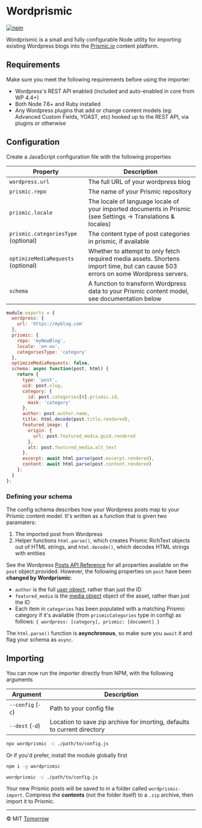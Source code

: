 # Wordprismic

[![npm](https://img.shields.io/npm/v/wordprismic.svg)](https://npmjs.com/package/wordprismic)

Wordprismic is a small and fully configurable Node utility for importing existing Wordpress blogs into the [Prismic.io](https://prismic.io) content platform.


## Requirements

Make sure you meet the following requirements before using the importer:

- Wordpress's REST API enabled (included and auto-enabled in core from WP 4.4+)
- Both Node 7.6+ and Ruby installed
- Any Wordpress plugins that add or change content models (eg: Advanced Custom Fields, YOAST, etc) hooked up to the REST API, via plugins or otherwise

## Configuration

Create a JavaScript configuration file with the following properties

Property                            | Description
------------------------------------|----------------------------------------------------------------------------------------------------------------------------------
`wordpress.url`                     | The full URL of your wordpress blog
`prismic.repo`                      | The name of your Prismic repository
`prismic.locale`                    | The locale of language locale of your imported documents in Prismic (see Settings -> Translations & locales)
`prismic.categoriesType` (optional) | The content type of post categories in prismic, if available
`optimizeMediaRequests` (optional)  | Whether to attempt to only fetch required media assets. Shortens import time, but can cause 503 errors on some Wordpress servers.
`schema`                            | A function to transform Wordpress data to your Prismic content model, see documentation below

```js
module.exports = {
  wordpress: {
    url: 'https://myblog.com'
  },
  prismic: {
    repo: 'myNewBlog',
    locale: 'en-au',
    categoriesType: 'category'
  },
  optimizeMediaRequests: false,
  schema: async function(post, html) {
    return {
      type: 'post',
      uid: post.slug,
      category: {
        id: post.categories[0].prismic.id,
        mask: 'category'
      },
      author: post.author.name,
      title: html.decode(post.title.rendered),
      featured_image: {
        origin: {
          url: post.featured_media.guid.rendered
        },
        alt: post.featured_media.alt_text
      },
      excerpt: await html.parse(post.excerpt.rendered),
      content: await html.parse(post.content.rendered)
    };
  }
};
```

### Defining your schema

The config schema describes how your Wordpress posts map to your Prismic content model. It's written as a function that is given two paramaters:
  1. The imported post from Wordpress
  2. Helper functions `html.parse()`, which creates Prismic RichText objects out of HTML strings, and `html.decode()`, which decodes HTML strings with entities

See the Wordpress [Posts API Reference](https://developer.wordpress.org/rest-api/reference/posts/#schema) for all properties available on the `post` object provided. However, the following properties on `post` have been **changed by Wordprismic**:
- `author` is the full [user object](https://developer.wordpress.org/rest-api/reference/users/#schema), rather than just the ID
- `featured_media` is the [media object](https://developer.wordpress.org/rest-api/reference/media/#schema) object of the asset, rather than just the ID
- Each item in `categories` has been populated with a matching Prismic category if it's available (from `prismicCategories` type in config) as follows: `{ wordpress: [category], prismic: [document] }`

The `html.parse()` function is **asynchronous**, so make sure you `await` it and flag your schema as `async`.

## Importing

You can now run the importer directly from NPM, with the following arguments

Argument          | Description
------------------|-------------------------------------------------------------------------
`--config` (`-c`) | Path to your config file
`--dest` (`-d`)   | Location to save zip archive for imorting, defaults to current directory

```sh
npx wordprismic -c ./path/to/config.js
```

Or if you'd prefer, install the module globally first

```sh
npm i -g wordprismic

wordprismic -c ./path/to/config.js
```

Your new Prismic posts will be saved to in a folder called `wordprismic-import`. Compress the **contents** (not the folder itself) to a `.zip` archive, then import it to Prismic.

---

© MIT [Tomorrow](https://www.tomorrowstudio.co)
